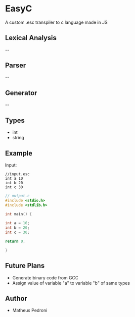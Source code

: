 # EasyC
A custom .esc transpiler to c language made in JS

## Lexical Analysis

--

## Parser

--

## Generator

--

## Types

* int
* string

## Example

Input: 
```
//input.esc
int a 10
int b 20
int c 30
```
```c
// output.c
#include <stdio.h>
#include <stdlib.h>

int main() {
 
int a = 10;
int b = 20;
int c = 30;

return 0; 

}
```

## Future Plans

* Generate binary code from GCC
* Assign value of variable "a" to variable "b" of same types

## Author

* Matheus Pedroni
